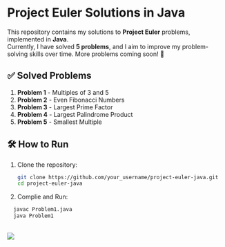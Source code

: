 # Project Euler Solutions in Java

This repository contains my solutions to **Project Euler** problems, implemented in **Java**.  
Currently, I have solved **5 problems**, and I aim to improve my problem-solving skills over time.
More problems coming soon! 🚀

## ✅ Solved Problems

1. **Problem 1** - Multiples of 3 and 5  
2. **Problem 2** - Even Fibonacci Numbers  
3. **Problem 3** - Largest Prime Factor  
4. **Problem 4** - Largest Palindrome Product  
5. **Problem 5** - Smallest Multiple  

## 🛠 How to Run

1. Clone the repository:
   ```bash
   git clone https://github.com/your_username/project-euler-java.git
   cd project-euler-java

2. Complie and Run:
```bash
  javac Problem1.java
  java Problem1
```
<br>
<img src="https://projecteuler.net/profile/Shrey_a.png"></img>
